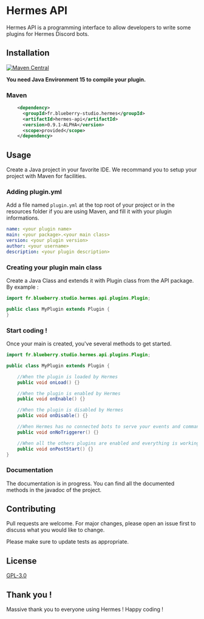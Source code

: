 # Hermes API

Hermes API is a programming interface to allow developers to write some plugins for Hermes Discord bots.

## Installation

[![Maven Central](https://img.shields.io/maven-central/v/fr.blueberry-studio.hermes/hermes-api.svg?label=Maven%20Central)](https://search.maven.org/search?q=g:%22fr.blueberry-studio.hermes%22%20AND%20a:%22hermes-api%22)

**You need Java Environment 15 to compile your plugin.**

### Maven

```xml
    <dependency>
      <groupId>fr.blueberry-studio.hermes</groupId>
      <artifactId>hermes-api</artifactId>
      <version>0.9.1-ALPHA</version>
      <scope>provided</scope>
    </dependency>
```

## Usage

Create a Java project in your favorite IDE. We recommand you to setup your project with Maven for facilities.

### Adding plugin.yml 

Add a file named `plugin.yml` at the top root of your project or in the resources folder if you are using Maven, and fill it with your plugin informations.

```yml
name: <your plugin name>
main: <your package>.<your main class>
version: <your plugin version>
author: <your username>
description: <your plugin description>
```

### Creating your plugin main class

Create a Java Class and extends it with Plugin class from the API package.
By example :

```java
import fr.blueberry.studio.hermes.api.plugins.Plugin;

public class MyPlugin extends Plugin {
}
```

### Start coding !

Once your main is created, you've several methods to get started.

```java
import fr.blueberry.studio.hermes.api.plugins.Plugin;

public class MyPlugin extends Plugin {

    //When the plugin is loaded by Hermes
    public void onLoad() {}

    //When the plugin is enabled by Hermes
    public void onEnable() {}

    //When the plugin is disabled by Hermes
    public void onDisable() {}

    //When Hermes has no connected bots to serve your events and commands.
    public void onNoTriggerer() {}

    //When all the others plugins are enabled and everything is working fine. Usefull to hook into others plugins.
    public void onPostStart() {}
}
```

### Documentation

The documentation is in progress. You can find all the documented methods in the javadoc of the project.


## Contributing
Pull requests are welcome. For major changes, please open an issue first to discuss what you would like to change.

Please make sure to update tests as appropriate.

## License
[GPL-3.0](https://choosealicense.com/licenses/gpl-3.0)

## Thank you !

Massive thank you to everyone using Hermes ! Happy coding !